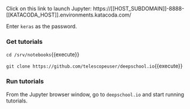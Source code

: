 Click on this link to launch Jupyter:
https://[[HOST_SUBDOMAIN]]-8888-[[KATACODA_HOST]].environments.katacoda.com/

Enter `keras` as the password.

### Get tutorials

`cd /srv/notebooks`{{execute}}

`git clone https://github.com/telescopeuser/deepschool.io`{{execute}}

### Run tutorials

From the Jupyter browser window, go to `deepschool.io` and start running tutorials.
